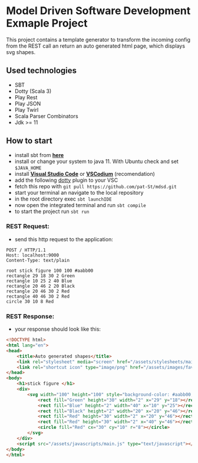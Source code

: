 # Model Driven Software Development Exmaple Project
This project contains a template generator to transform the incoming config from the REST call an return an auto generated html page, which displays svg shapes.
## Used technologies
* SBT
* Dotty (Scala 3)
* Play Rest
* Play JSON
* Play Twirl
* Scala Parser Combinators
* Jdk >= 11
## How to start
* install sbt from **[here](https://www.scala-sbt.org/download.html)**
* install or change your system to java 11. With Ubuntu check and set `$JAVA_HOME`
* install **[Visual Studio Code](https://code.visualstudio.com/Download)** or **[VSCodium](https://vscodium.com/#install)** (recomendation)
* add the following [dotty](https://marketplace.visualstudio.com/items?itemName=lampepfl.dotty) plugin to your VSC 
* fetch this repo with `git pull https://github.com/pat-St/mdsd.git` 
* start your terminal an navigate to the local repository
* in the root directory exec `sbt launchIDE`
* now open the integrated terminal and run `sbt compile`
* to start the project run `sbt run`

### REST Request:
* send this http request to the application:
```http
POST / HTTP/1.1
Host: localhost:9000
Content-Type: text/plain

root stick figure 100 100 #aabb00
rectangle 29 18 30 2 Green
rectangle 10 25 2 40 Blue
rectangle 20 46 2 20 Black
rectangle 20 46 30 2 Red
rectangle 40 46 30 2 Red
circle 30 10 8 Red
```

### REST Response:
* your response should look like this:
```html
<!DOCTYPE html>
<html lang="en">
<head>
	<title>Auto generated shapes</title>
	<link rel="stylesheet" media="screen" href="/assets/stylesheets/main.css">
	<link rel="shortcut icon" type="image/png" href="/assets/images/favicon.png">
</head>
<body>
	<h1>stick figure </h1>
	<div>
		<svg width="100" height="100" style="background-color: #aabb00;">
			<rect fill="Green" height="30" width="2" x="29" y="18"></rect>
			<rect fill="Blue" height="2" width="40" x="10" y="25"></rect>
			<rect fill="Black" height="2" width="20" x="20" y="46"></rect>
			<rect fill="Red" height="30" width="2" x="20" y="46"></rect>
			<rect fill="Red" height="30" width="2" x="40" y="46"></rect>
			<circle fill="Red" cx="30" cy="10" r="8"></circle>
		</svg>
	</div>
	<script src="/assets/javascripts/main.js" type="text/javascript"></script>
</body>
</html>
```
